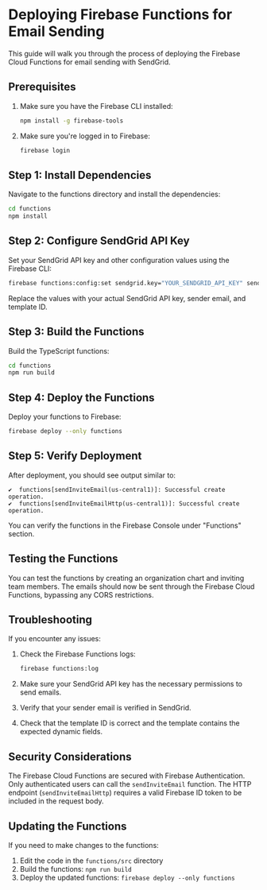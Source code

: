 # Deploying Firebase Functions for Email Sending

This guide will walk you through the process of deploying the Firebase Cloud Functions for email sending with SendGrid.

## Prerequisites

1. Make sure you have the Firebase CLI installed:
   ```bash
   npm install -g firebase-tools
   ```

2. Make sure you're logged in to Firebase:
   ```bash
   firebase login
   ```

## Step 1: Install Dependencies

Navigate to the functions directory and install the dependencies:

```bash
cd functions
npm install
```

## Step 2: Configure SendGrid API Key

Set your SendGrid API key and other configuration values using the Firebase CLI:

```bash
firebase functions:config:set sendgrid.key="YOUR_SENDGRID_API_KEY" sendgrid.from="noreply@workflow-app.com" sendgrid.template_id="your-template-id"
```

Replace the values with your actual SendGrid API key, sender email, and template ID.

## Step 3: Build the Functions

Build the TypeScript functions:

```bash
cd functions
npm run build
```

## Step 4: Deploy the Functions

Deploy your functions to Firebase:

```bash
firebase deploy --only functions
```

## Step 5: Verify Deployment

After deployment, you should see output similar to:

```
✔  functions[sendInviteEmail(us-central1)]: Successful create operation.
✔  functions[sendInviteEmailHttp(us-central1)]: Successful create operation.
```

You can verify the functions in the Firebase Console under "Functions" section.

## Testing the Functions

You can test the functions by creating an organization chart and inviting team members. The emails should now be sent through the Firebase Cloud Functions, bypassing any CORS restrictions.

## Troubleshooting

If you encounter any issues:

1. Check the Firebase Functions logs:
   ```bash
   firebase functions:log
   ```

2. Make sure your SendGrid API key has the necessary permissions to send emails.

3. Verify that your sender email is verified in SendGrid.

4. Check that the template ID is correct and the template contains the expected dynamic fields.

## Security Considerations

The Firebase Cloud Functions are secured with Firebase Authentication. Only authenticated users can call the `sendInviteEmail` function. The HTTP endpoint (`sendInviteEmailHttp`) requires a valid Firebase ID token to be included in the request body.

## Updating the Functions

If you need to make changes to the functions:

1. Edit the code in the `functions/src` directory
2. Build the functions: `npm run build`
3. Deploy the updated functions: `firebase deploy --only functions` 